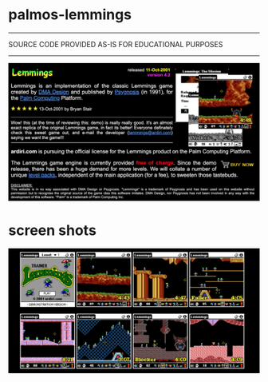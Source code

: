 # palmos-lemmings

----------------------------------------------------------------------------

 SOURCE CODE PROVIDED AS-IS FOR EDUCATIONAL PURPOSES

----------------------------------------------------------------------------

![lemmings info](images/lemmings-index.png)

# screen shots

![lemmings screenshots](images/lemmings-screenshots.png)
